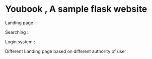# Youbook , A sample flask website


Landing page : 

Searching : 

Login system : 

Different Landing page based on different authority of user : 

